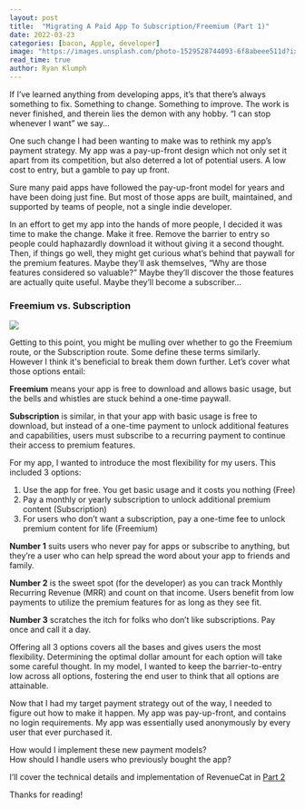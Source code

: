```yaml
---
layout: post
title:  "Migrating A Paid App To Subscription/Freemium (Part 1)"
date: 2022-03-23
categories: [bacon, Apple, developer]
image: "https://images.unsplash.com/photo-1529528744093-6f8abeee511d?ixlib=rb-1.2.1&ixid=MnwxMjA3fDB8MHxwaG90by1wYWdlfHx8fGVufDB8fHx8&auto=format&fit=crop&w=2670&q=80"
read_time: true
author: Ryan Klumph
---
```


If I’ve learned anything from developing apps, it’s that there’s always something to fix. Something to change. Something to improve. The work is never finished, and therein lies the demon with any hobby. “I can stop whenever I want” we say…

One such change I had been wanting to make was to rethink my app’s payment strategy. My app was a pay-up-front design which not only set it apart from its competition, but also deterred a lot of potential users. A low cost to entry, but a gamble to pay up front.

Sure many paid apps have followed the pay-up-front model for years and have been doing just fine. But most of those apps are built, maintained, and supported by teams of people, not a single indie developer.

In an effort to get my app into the hands of more people, I decided it was time to make the change. Make it free. Remove the barrier to entry so people could haphazardly download it without giving it a second thought. Then, if things go well, they might get curious what’s behind that paywall for the premium features. Maybe they’ll ask themselves, “Why are those features considered so valuable?” Maybe they’ll discover the those features are actually quite useful. Maybe they’ll become a subscriber…

### Freemium vs. Subscription

![](https://images.unsplash.com/photo-1550039120-5d6529f0c4de?ixlib=rb-1.2.1&ixid=MnwxMjA3fDB8MHxwaG90by1wYWdlfHx8fGVufDB8fHx8&auto=format&fit=crop&w=3540&q=80)

Getting to this point, you might be mulling over whether to go the Freemium route, or the Subscription route. Some define these terms similarly. However I think it's beneficial to break them down further. Let’s cover what those options entail:

**Freemium** means your app is free to download and allows basic usage, but the bells and whistles are stuck behind a one-time paywall.

**Subscription** is similar, in that your app with basic usage is free to download, but instead of a one-time payment to unlock additional features and capabilities, users must subscribe to a recurring payment to continue their access to premium features.

For my app, I wanted to introduce the most flexibility for my users. This included 3 options:

1. Use the app for free. You get basic usage and it costs you nothing (Free)
2. Pay a monthly or yearly subscription to unlock additional premium content (Subscription)
3. For users who don’t want a subscription, pay a one-time fee to unlock premium content for life (Freemium)

**Number 1** suits users who never pay for apps or subscribe to anything, but they’re a user who can help spread the word about your app to friends and family.

**Number 2** is the sweet spot (for the developer) as you can track Monthly Recurring Revenue (MRR) and count on that income. Users benefit from low payments to utilize the premium features for as long as they see fit.

**Number 3** scratches the itch for folks who don’t like subscriptions. Pay once and call it a day.

Offering all 3 options covers all the bases and gives users the most flexibility. Determining the optimal dollar amount for each option will take some careful thought. In my model, I wanted to keep the barrier-to-entry low across all options, fostering the end user to think that all options are attainable.

Now that I had my target payment strategy out of the way, I needed to figure out how to make it happen. My app was pay-up-front, and contains no login requirements. My app was essentially used anonymously by every user that ever purchased it.

How would I implement these new payment models?  
How should I handle users who previously bought the app?

I’ll cover the technical details and implementation of RevenueCat in [Part 2](https://thatvirtualboy.com/migrating-paid-app-to-subscription-freemium-2/)

Thanks for reading!
